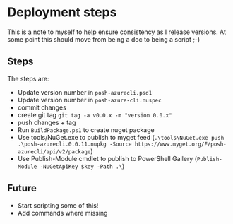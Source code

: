 # Deployment steps
This is a note to myself to help ensure consistency as I release versions. At some point this should move from being a doc to being a script ;-)

## Steps
The steps are:
* Update version number in `posh-azurecli.psd1`
* Update version number in `posh-azure-cli.nuspec`
* commit changes
* create git tag `git tag -a v0.0.x -m "version 0.0.x"`
* push changes + tag
* Run `BuildPackage.ps1` to create nuget package
* Use tools/NuGet.exe to publish to myget feed (`.\tools\NuGet.exe push .\posh-azurecli.0.0.11.nupkg -Source https://www.myget.org/F/posh-azurecli/api/v2/package`)
* Use Publish-Module cmdlet to publish to PowerShell Gallery (`Publish-Module -NuGetApiKey $key -Path .\`)

## Future
* Start scripting some of this!
* Add commands where missing